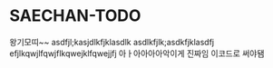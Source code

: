 # SAECHAN-TODO

왕기모띠~~
asdfjl;kasjdlkfjklasdlk
asdlkfjlk;asdkfjklasdfj
efjlkqwjlfqwjflkqwejklfqwejjfj
아ㅏ아아아아악이게 진짜임
이코드로 써야됌
